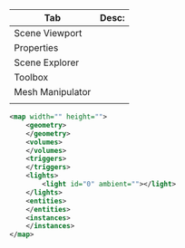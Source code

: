| Tab              | Desc: |
| ---------------- | ----- |
| Scene Viewport   |       |
| Properties       |       |
| Scene Explorer   |       |
| Toolbox          |       |
| Mesh Manipulator |       |
|                  |       |



```xml
<map width="" height="">
    <geometry>
    </geometry>
    <volumes>
    </volumes>
    <triggers>
    </triggers>
    <lights>
        <light id="0" ambient=""></light>
    </lights>
    <entities>
    </entities>
    <instances>
    </instances>
</map>
```



